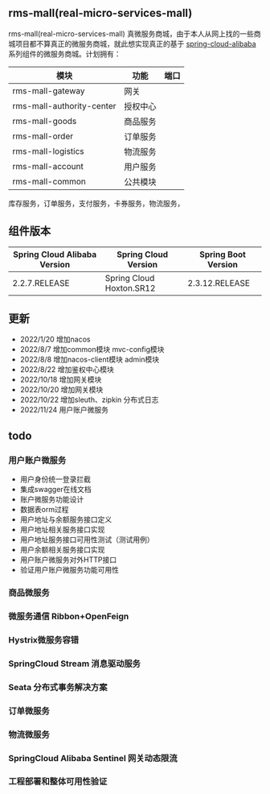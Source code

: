 ## rms-mall(real-micro-services-mall) 

rms-mall(real-micro-services-mall) 真微服务商城，由于本人从网上找的一些商城项目都不算真正的微服务商城，就此想实现真正的基于
[spring-cloud-alibaba](https://github.com/alibaba/spring-cloud-alibaba/wiki/%E7%89%88%E6%9C%AC%E8%AF%B4%E6%98%8E)
系列组件的微服务商城。计划拥有：

|   模块   |   功能  |  	端口    |
| ---- | ---- | ---- |
|   rms-mall-gateway   |   网关   |      |
|   rms-mall-authority-center   |   授权中心   |      |
|   rms-mall-goods   |   商品服务   |      |
|   rms-mall-order   |   订单服务   |      |
|   rms-mall-logistics   |   物流服务   |      |
|   rms-mall-account   |   用户服务   |      |
|   rms-mall-common   |   公共模块   |      |



库存服务，订单服务，支付服务，卡券服务，物流服务，

## 组件版本
|   Spring Cloud Alibaba Version   |    Spring Cloud Version  |  	Spring Boot Version    |
| ---- | ---- | ---- |
|   2.2.7.RELEASE   |   Spring Cloud Hoxton.SR12   |   2.3.12.RELEASE   |

## 更新

- 2022/1/20 增加nacos
- 2022/8/7 增加common模块 mvc-config模块
- 2022/8/8 增加nacos-client模块 admin模块
- 2022/8/22 增加鉴权中心模块
- 2022/10/18 增加网关模块
- 2022/10/20 增加网关模块
- 2022/10/22 增加sleuth、zipkin 分布式日志
- 2022/11/24 用户账户微服务

## todo

### 用户账户微服务

- 用户身份统一登录拦截
- 集成swagger在线文档
- 账户微服务功能设计
- 数据表orm过程
- 用户地址与余额服务接口定义
- 用户地址相关服务接口实现
- 用户地址服务接口可用性测试（测试用例）
- 用户余额相关服务接口实现
- 用户账户微服务对外HTTP接口
- 验证用户账户微服务功能可用性

### 商品微服务

### 微服务通信 Ribbon+OpenFeign

### Hystrix微服务容错

### SpringCloud Stream 消息驱动服务

### Seata 分布式事务解决方案

### 订单微服务

### 物流微服务

### SpringCloud Alibaba Sentinel 网关动态限流

### 工程部署和整体可用性验证